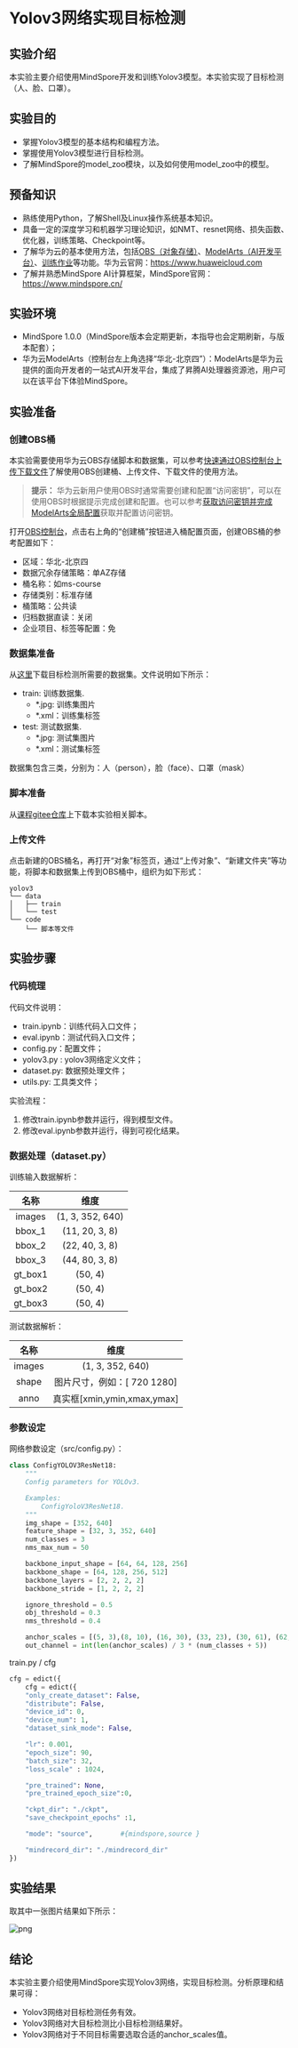 # Yolov3网络实现目标检测

## 实验介绍

本实验主要介绍使用MindSpore开发和训练Yolov3模型。本实验实现了目标检测（人、脸、口罩）。

## 实验目的

- 掌握Yolov3模型的基本结构和编程方法。
- 掌握使用Yolov3模型进行目标检测。
- 了解MindSpore的model_zoo模块，以及如何使用model_zoo中的模型。

## 预备知识

- 熟练使用Python，了解Shell及Linux操作系统基本知识。
- 具备一定的深度学习和机器学习理论知识，如NMT、resnet网络、损失函数、优化器，训练策略、Checkpoint等。
- 了解华为云的基本使用方法，包括[OBS（对象存储）](https://www.huaweicloud.com/product/obs.html)、[ModelArts（AI开发平台）](https://www.huaweicloud.com/product/modelarts.html)、[训练作业](https://support.huaweicloud.com/engineers-modelarts/modelarts_23_0238.html)等功能。华为云官网：https://www.huaweicloud.com
- 了解并熟悉MindSpore AI计算框架，MindSpore官网：https://www.mindspore.cn/

## 实验环境

- MindSpore 1.0.0（MindSpore版本会定期更新，本指导也会定期刷新，与版本配套）；
- 华为云ModelArts（控制台左上角选择“华北-北京四”）：ModelArts是华为云提供的面向开发者的一站式AI开发平台，集成了昇腾AI处理器资源池，用户可以在该平台下体验MindSpore。

## 实验准备

### 创建OBS桶

本实验需要使用华为云OBS存储脚本和数据集，可以参考[快速通过OBS控制台上传下载文件](https://support.huaweicloud.com/qs-obs/obs_qs_0001.html)了解使用OBS创建桶、上传文件、下载文件的使用方法。

> **提示：** 华为云新用户使用OBS时通常需要创建和配置“访问密钥”，可以在使用OBS时根据提示完成创建和配置。也可以参考[获取访问密钥并完成ModelArts全局配置](https://support.huaweicloud.com/prepare-modelarts/modelarts_08_0002.html)获取并配置访问密钥。

打开[OBS控制台](https://storage.huaweicloud.com/obs/?region=cn-north-4&locale=zh-cn#/obs/manager/buckets)，点击右上角的“创建桶”按钮进入桶配置页面，创建OBS桶的参考配置如下：

- 区域：华北-北京四
- 数据冗余存储策略：单AZ存储
- 桶名称：如ms-course
- 存储类别：标准存储
- 桶策略：公共读
- 归档数据直读：关闭
- 企业项目、标签等配置：免

### 数据集准备

从[这里](https://modelarts-labs.obs.cn-north-1.myhuaweicloud.com/codelab/mask_detection/mask_detection_500.tar.gz)下载目标检测所需要的数据集。文件说明如下所示：

- train: 训练数据集.
  - *.jpg: 训练集图片
  - *.xml：训练集标签
- test: 测试数据集.
  - *.jpg: 测试集图片
  - *.xml：测试集标签

数据集包含三类，分别为：人（person），脸（face）、口罩（mask）

### 脚本准备

从[课程gitee仓库](https://gitee.com/mindspore/course)上下载本实验相关脚本。

### 上传文件

点击新建的OBS桶名，再打开“对象”标签页，通过“上传对象”、“新建文件夹”等功能，将脚本和数据集上传到OBS桶中，组织为如下形式：

```
yolov3
└── data
│   ├── train
│   └── test
└── code
    └── 脚本等文件
```

## 实验步骤

### 代码梳理

代码文件说明：

- train.ipynb：训练代码入口文件；
- eval.ipynb：测试代码入口文件；
- config.py：配置文件；
- yolov3.py : yolov3网络定义文件；
- dataset.py:  数据预处理文件；
- utils.py: 工具类文件；

实验流程：

1. 修改train.ipynb参数并运行，得到模型文件。
2. 修改eval.ipynb参数并运行，得到可视化结果。

### 数据处理（dataset.py）

训练输入数据解析：

名称|维度
:--:|:--:
images|(1, 3, 352, 640)
bbox_1|(11, 20, 3, 8)
bbox_2|(22, 40, 3, 8)
bbox_3|(44, 80, 3, 8)
gt_box1|(50, 4)
gt_box2|(50, 4)
gt_box3|(50, 4)

测试数据解析：

名称|维度
:--:|:--:
images|(1, 3, 352, 640)
shape|图片尺寸，例如：[ 720 1280]
anno|真实框[xmin,ymin,xmax,ymax]

### 参数设定

网络参数设定（src/config.py）：

```python
class ConfigYOLOV3ResNet18:
    """
    Config parameters for YOLOv3.

    Examples:
        ConfigYoloV3ResNet18.
    """
    img_shape = [352, 640]
    feature_shape = [32, 3, 352, 640]
    num_classes = 3
    nms_max_num = 50

    backbone_input_shape = [64, 64, 128, 256]
    backbone_shape = [64, 128, 256, 512]
    backbone_layers = [2, 2, 2, 2]
    backbone_stride = [1, 2, 2, 2]

    ignore_threshold = 0.5
    obj_threshold = 0.3
    nms_threshold = 0.4

    anchor_scales = [(5, 3),(8, 10), (16, 30), (33, 23), (30, 61), (62, 45), (59, 119), (156, 198),(163, 326)]
    out_channel = int(len(anchor_scales) / 3 * (num_classes + 5))
```

train.py / cfg

```python
cfg = edict({
    cfg = edict({
    "only_create_dataset": False,
    "distribute": False,
    "device_id": 0,
    "device_num": 1,
    "dataset_sink_mode": False,

    "lr": 0.001,
    "epoch_size": 90,
    "batch_size": 32,
    "loss_scale" : 1024,

    "pre_trained": None,
    "pre_trained_epoch_size":0,

    "ckpt_dir": "./ckpt",
    "save_checkpoint_epochs" :1,

    "mode": "source",       #{mindspore,source }

    "mindrecord_dir": "./mindrecord_dir"
})
```

## 实验结果

取其中一张图片结果如下所示：

![png](images/example.png)

## 结论

本实验主要介绍使用MindSpore实现Yolov3网络，实现目标检测。分析原理和结果可得：

- Yolov3网络对目标检测任务有效。
- Yolov3网络对大目标检测比小目标检测结果好。
- Yolov3网络对于不同目标需要选取合适的anchor_scales值。